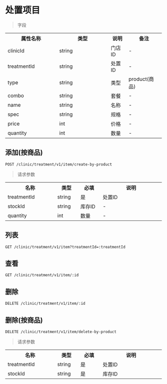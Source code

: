 # 处置项目

> 字段

<table>
    <tr>
        <th style="width:150px;">属性名称</th>
        <th style="width:150px;">类型</th>
        <th>说明</th>
        <th>备注</th>
    </tr>
    <tr>
        <td>clinicId</td>
        <td>string</td>
        <td>门店ID</td>
        <td>-</td>
    </tr>
    <tr>
        <td>treatmentId</td>
        <td>string</td>
        <td>处置ID</td>
        <td>-</td>
    </tr>
    <tr>
        <td>type</td>
        <td>string</td>
        <td>类型</td>
        <td>product(商品)</td>
    </tr>   
    <tr>
        <td>combo</td>
        <td>string</td>
        <td>套餐</td>
        <td>-</td>
    </tr>
    <tr>
        <td>name</td>
        <td>string</td>
        <td>名称</td>
        <td>-</td>
    </tr>
    <tr>
        <td>spec</td>
        <td>string</td>
        <td>规格</td>
        <td>-</td>
    </tr>
    <tr>
        <td>price</td>
        <td>int</td>
        <td>价格</td>
        <td>-</td>
    </tr>
    <tr>
        <td>quantity</td>
        <td>int</td>
        <td>数量</td>
        <td>-</td>
    </tr>
</table>

## 添加(按商品)

```
POST /clinic/treatment/v1/item/create-by-product
```

>请求参数
<table>
    <tr>
        <th style="width:150px;">名称</th>
        <th style="width:60px;">类型</th>
        <th style="width:60px;">必填</th>
        <th style="width:200px;">说明</th>
    </tr>
    <tr>
        <td>treatmentId</td>
        <td>string</td>
        <td>是</td>
        <td>处置ID</td>
    </tr>
    <tr>
        <td>stockId</td>
        <td>string</td>
        <td>库存ID</td>
        <td>-</td>
    </tr>
    <tr>
        <td>quantity</td>
        <td>int</td>
        <td>数量</td>
        <td>-</td>
    </tr>
</table>

## 列表

```
GET /clinic/treatment/v1/item?treatmentId=:treatmentId
```

## 查看

```
GET /clinic/treatment/v1/item/:id
```

## 删除

```
DELETE /clinic/treatment/v1/item/:id
```

## 删除(按商品)

```
DELETE /clinic/treatment/v1/item/delete-by-product
```

>请求参数
<table>
    <tr>
        <th style="width:150px;">名称</th>
        <th style="width:60px;">类型</th>
        <th style="width:60px;">必填</th>
        <th style="width:200px;">说明</th>
    </tr>
    <tr>
        <td>treatmentId</td>
        <td>string</td>
        <td>是</td>
        <td>处置ID</td>
    </tr>
    <tr>
        <td>stockId</td>
        <td>string</td>
        <td>是</td>
        <td>库存ID</td>
    </tr>
</table>
